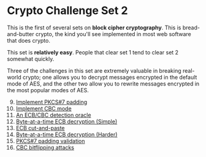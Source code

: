
# Crypto Challenge Set 2

This is the first of several sets on __block cipher cryptography__. This is bread-and-butter crypto, the kind you'll see implemented in most web software that does crypto.

This set is __relatively easy__. People that clear set 1 tend to clear set 2 somewhat quickly.

Three of the challenges in this set are extremely valuable in breaking real-world crypto; one allows you to decrypt messages encrypted in the default mode of AES, and the other two allow you to rewrite messages encrypted in the most popular modes of AES.

9. [Implement PKCS#7 padding](challenges/challenge-9.md)
10. [Implement CBC mode](challenges/challenge-10.md)
11. [An ECB/CBC detection oracle](challenges/challenge-11.md)
12. [Byte-at-a-time ECB decryption (Simple)](challenges/challenge-12.md)
13. [ECB cut-and-paste](challenges/challenge-13.md)
14. [Byte-at-a-time ECB decryption (Harder)](challenges/challenge-14.md)
15. [PKCS#7 padding validation](challenges/challenge-15.md)
16. [CBC bitflipping attacks](challenges/challenge-16.md)
